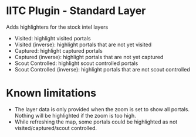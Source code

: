 # IITC Plugin - Standard Layer

Adds highlighters for the stock intel layers
* Visited: highlight visited portals
* Visited (inverse): highlight portals that are not yet visited
* Captured: highlight captured portals
* Captured (inverse): highlight portals that are not yet captured
* Scout Controlled: highlight scout controlled portals
* Scout Controlled (inverse): highlight portals that are not scout controlled

# Known limitations

* The layer data is only provided when the zoom is set to show all portals. Nothing will be highlighted if the zoom is too high.
* While refreshing the map, some portals could be highlighted as not visited/captured/scout controlled.
